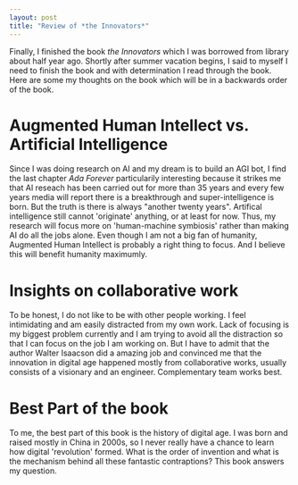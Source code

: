 ```yaml
---
layout: post
title: "Review of *the Innovators*"
---
```


Finally, I finished the book *the Innovators* which I was borrowed from library about half year ago. Shortly after summer vacation begins, I said to myself I need to finish the book and with determination I read through the book. Here are some my thoughts on the book which will be in a backwards order of the book.

# Augmented Human Intellect vs. Artificial Intelligence

Since I was doing research on AI and my dream is to build an AGI bot, I find the last chapter *Ada Forever* particularily interesting because it strikes me that AI reseach has been carried out for more than 35 years and every few years media will report there is a breakthrough and super-intelligence is born. But the truth is there is always "another twenty years". Artifical intelligence still cannot 'originate' anything, or at least for now. Thus, my research will focus more on 'human-machine symbiosis' rather than making AI do all the jobs alone. Even though I am not a big fan of humanity, Augmented Human Intellect is probably a right thing to focus. And I believe this will benefit humanity maximumly.

# Insights on collaborative work

To be honest, I do not like to be with other people working. I feel intimidating and am easily distracted from my own work. Lack of focusing is my biggest problem currently and I am trying to avoid all the distraction so that I can focus on the job I am working on. But I have to admit that the author Walter Isaacson did a amazing job and convinced me that the innovation in digital age happened mostly from collaborative works, usually consists of a visionary and an engineer. Complementary team works best.

# Best Part of the book

To me, the best part of this book is the history of digital age. I was born and raised mostly in China in 2000s, so I never really have a chance to learn how digital 'revolution' formed. What is the order of invention and what is the mechanism behind all these fantastic contraptions? This book answers my question.




